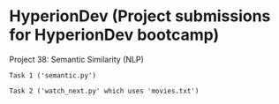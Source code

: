 # HyperionDev (Project submissions for HyperionDev bootcamp)

Project 38: Semantic Similarity (NLP)

	Task 1 ('semantic.py')

	Task 2 ('watch_next.py' which uses 'movies.txt')
